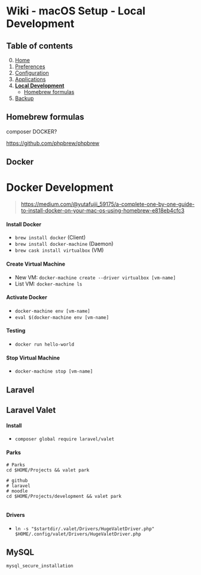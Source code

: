 # Wiki - macOS Setup - Local Development

## Table of contents
0. [Home](https://github.com/bartdenhoed/wiki/blob/master/macos-setup/0-home.md)
1. [Preferences](https://github.com/bartdenhoed/wiki/blob/master/macos-setup/1-preferences.md)
2. [Configuration](https://github.com/bartdenhoed/wiki/blob/master/macos-setup/2-configuration.md)
3. [Applications](https://github.com/bartdenhoed/wiki/blob/master/macos-setup/3-applications.md)
4. [**Local Development**](https://github.com/bartdenhoed/wiki/blob/master/macos-setup/4-local-development.md)
    - [Homebrew formulas](#homebrew-formulas)
5. [Backup](https://github.com/bartdenhoed/wiki/blob/master/macos-setup/5-backup.md)


## Homebrew formulas


composer
DOCKER?

https://github.com/phpbrew/phpbrew


## Docker
# Docker Development

> https://medium.com/@yutafujii_59175/a-complete-one-by-one-guide-to-install-docker-on-your-mac-os-using-homebrew-e818eb4cfc3

#### Install Docker
- `brew install docker` (Client)
- `brew install docker-machine` (Daemon)
- `brew cask install virtualbox` (VM)

#### Create Virtual Machine
- New VM: `docker-machine create --driver virtualbox [vm-name]`
- List VM: `docker-machine ls`

#### Activate Docker
- `docker-machine env [vm-name]`
- `eval $(docker-machine env [vm-name]`

#### Testing
- `docker run hello-world`

#### Stop Virtual Machine
- `docker-machine stop [vm-name]`



## Laravel


## Laravel Valet
#### Install
- `composer global require laravel/valet`

#### Parks
```
# Parks
cd $HOME/Projects && valet park

# github
# laravel
# moodle
cd $HOME/Projects/development && valet park


```

#### Drivers
- `ln -s "$startdir/.valet/Drivers/HugeValetDriver.php" $HOME/.config/valet/Drivers/HugeValetDriver.php`

## MySQL

`mysql_secure_installation`
